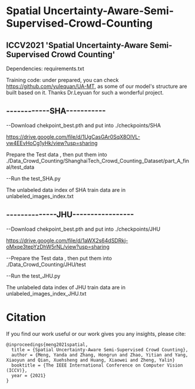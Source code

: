 # Spatial Uncertainty-Aware-Semi-Supervised-Crowd-Counting
ICCV2021 'Spatial Uncertainty-Aware Semi-Supervised Crowd Counting'
---------------------------
Dependencies: requirements.txt

Training code: under prepared, you can check https://github.com/yulequan/UA-MT, as some of our model's structure are built based on it. Thanks Dr.Leyuan for such a wonderful project.

------------SHA-----------
--------------------------

--Download chekpoint_best.pth and put into ./checkpoints/SHA

https://drive.google.com/file/d/1UgCasGAr0SqX8OIVL-vw4EEvHoCg1yHk/view?usp=sharing

Prepare the Test data , then put them into ./Data_Crowd_Counting/ShanghaiTech_Crowd_Counting_Dataset/part_A_final/test_data


--Run the test_SHA.py

The unlabeled data index of SHA train data are in unlabeled_images_index.txt


--------------JHU-----------------
---------------------------------

--Download chekpoint_best.pth and put into ./checkpoints/JHU

https://drive.google.com/file/d/1aWX2s64dSDRkj-oMxqe3tepYzDhW5rNL/view?usp=sharing


--Prepare the Test data , then put them into ./Data_Crowd_Counting/JHU/test

--Run the test_JHU.py

The unlabeled data index of JHU train data are in unlabeled_images_index_JHU.txt


# Citation
If you find our work useful or our work gives you any insights, please cite:
```
@inproceedings{meng2021spatial,
  title = {Spatial Uncertainty-Aware Semi-Supervised Crowd Counting},
  author = {Meng, Yanda and Zhang, Hongrun and Zhao, Yitian and Yang, Xiaoyun and Qian, Xuehsheng and Huang, Xiaowei and Zheng, Yalin}
  booktitle = {The IEEE International Conference on Computer Vision (ICCV)},
  year = {2021}
}
```

